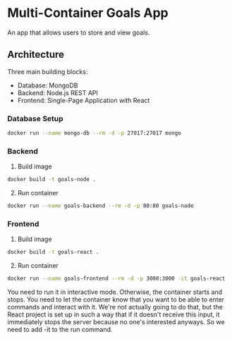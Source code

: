 # Multi-Container Goals App
An app that allows users to store and view goals.

## Architecture
Three main building blocks:
- Database: MongoDB
- Backend: Node.js REST API
- Frontend: Single-Page Application with React

### Database Setup
```bash
docker run --name mongo-db --rm -d -p 27017:27017 mongo
```

### Backend
1. Build image
```bash
docker build -t goals-node .
```
2. Run container
```bash
docker run --name goals-backend --rm -d -p 80:80 goals-node
```

### Frontend
1. Build image
```bash
docker build -t goals-react .
```
2. Run container
```bash
docker run --name goals-frontend --rm -d -p 3000:3000 -it goals-react
```

You need to run it in interactive mode. Otherwise, the container starts and stops. 
You need to let the container know that you want to be able to enter commands and interact with it. We're not actually going to do that, but the React project is set up in such a way that if it doesn't receive this input, it immediately stops the server because no one's interested anyways. So we need to add -it to the run command.